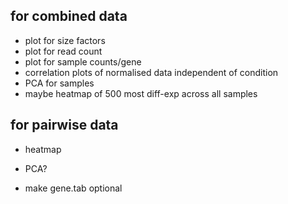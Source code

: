 for combined data
-----------------
* plot for size factors
* plot for read count
* plot for sample counts/gene
* correlation plots of normalised data independent of condition 
* PCA for samples
* maybe heatmap of 500 most diff-exp across all samples


for pairwise data
-----------------
* heatmap
* PCA?


* make gene.tab optional




